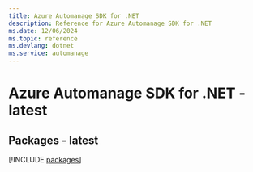 ```yaml
---
title: Azure Automanage SDK for .NET
description: Reference for Azure Automanage SDK for .NET
ms.date: 12/06/2024
ms.topic: reference
ms.devlang: dotnet
ms.service: automanage
---
```

# Azure Automanage SDK for .NET - latest
## Packages - latest
[!INCLUDE [packages](automanage-index.md)]